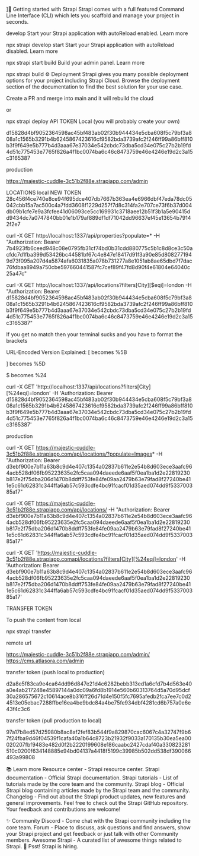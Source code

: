 ]🚀 Getting started with Strapi
Strapi comes with a full featured Command Line Interface (CLI) which lets you scaffold and manage your project in seconds.

develop
Start your Strapi application with autoReload enabled. Learn more

npx strapi develop
start
Start your Strapi application with autoReload disabled. Learn more

npx strapi start
build
Build your admin panel. Learn more

npx strapi build
⚙️ Deployment
Strapi gives you many possible deployment options for your project including Strapi Cloud. Browse the deployment section of the documentation to find the best solution for your use case.

Create a PR and merge into main and it will rebuild the cloud

or

npx strapi deploy
API
TOKEN
Local (you will probably create your own)

d15828d4bf9052364598ac45bf483ab02f30b944434e5cba608f5c79bf3a808a1c1565b3291b4b6245867423616cf9582bda3739afc2f246ff99a86bff810b3f9f649e5b777b4d3aaa67e37034e542cbdc73dba5cd34e075c27b2b19fd4d51c775453e7765f826a4f1bc0074ba6c46c8473759e46e4246e19d2c3a15c3165387

production

https://majestic-cuddle-3c51b2f88e.strapiapp.com/admin

LOCATIONS
local NEW TOKEN 28c456f4ce740e8ce94f695dce407db7667b363ea4e6966dbf47eda78dc05042cbb15a7ac500c4a7fdd3608f1229d257f7d8c314fa2e707ce73f6b37d004db09b1cfe7e9a3fcfee41d06093ce5cc169931c3718aee12b51f3b1a5e90415dd9434dc7a0747840bb01e1b179af889df1df71042dd96637ef45e13654b79142f2e7

curl -X GET http://localhost:1337/api/properties?populate=\*
-H "Authorization: Bearer 7b4923fb6ceed948c08e0795fb31cf74bd0b31cdd880775c5b1c8d8ce3c50acfdc7d1fba399d53426bc44581bf67c4e847e18417d91f3a90e85d8082771949d73f095a207d4a5874afa6031835a078b731277a8e1051ab8ae65dbd7f7dac76fdbaa8949a750cbe597660441587fc7cef89f47fd8d90f4e61804e64040c25a47c"

curl -X GET http://localhost:1337/api/locations?filters[City][$eqi]=london
-H "Authorization: Bearer d15828d4bf9052364598ac45bf483ab02f30b944434e5cba608f5c79bf3a808a1c1565b3291b4b6245867423616cf9582bda3739afc2f246ff99a86bff810b3f9f649e5b777b4d3aaa67e37034e542cbdc73dba5cd34e075c27b2b19fd4d51c775453e7765f826a4f1bc0074ba6c46c8473759e46e4246e19d2c3a15c3165387"

If you get no match then your terminal sucks and you have to format the brackets

URL-Encoded Version Explained: [ becomes %5B

] becomes %5D

$ becomes %24

curl -X GET 'http://localhost:1337/api/locations?filters[City][%24eqi]=london'
-H 'Authorization: Bearer d15828d4bf9052364598ac45bf483ab02f30b944434e5cba608f5c79bf3a808a1c1565b3291b4b6245867423616cf9582bda3739afc2f246ff99a86bff810b3f9f649e5b777b4d3aaa67e37034e542cbdc73dba5cd34e075c27b2b19fd4d51c775453e7765f826a4f1bc0074ba6c46c8473759e46e4246e19d2c3a15c3165387'

production

curl -X GET https://majestic-cuddle-3c51b2f88e.strapiapp.com/api/locations/?populate=Images*
-H "Authorization: Bearer d3ebf900e7b11a63b8c9d4e407c1354a02837b611e2e54b8d603ece3aafc964acb528df06fb95223635e2fc5caa094daeede6aaf5f0ea1ba1d2e22819230b817e2f75dba206d1470b8ddff753fe84fe09aa2479b63e79fad8f27240be411e5c61d62831c344ffa6ab57c593cdfe4bc91fcacf01d35aed074dd9f533700385a17"

curl -X GET https://majestic-cuddle-3c51b2f88e.strapiapp.com/api/locations/
-H "Authorization: Bearer d3ebf900e7b11a63b8c9d4e407c1354a02837b611e2e54b8d603ece3aafc964acb528df06fb95223635e2fc5caa094daeede6aaf5f0ea1ba1d2e22819230b817e2f75dba206d1470b8ddff753fe84fe09aa2479b63e79fad8f27240be411e5c61d62831c344ffa6ab57c593cdfe4bc91fcacf01d35aed074dd9f533700385a17"

curl -X GET 'https://majestic-cuddle-3c51b2f88e.strapiapp.comapi/locations?filters[City][%24eqi]=london'
-H 'Authorization: Bearer d3ebf900e7b11a63b8c9d4e407c1354a02837b611e2e54b8d603ece3aafc964acb528df06fb95223635e2fc5caa094daeede6aaf5f0ea1ba1d2e22819230b817e2f75dba206d1470b8ddff753fe84fe09aa2479b63e79fad8f27240be411e5c61d62831c344ffa6ab57c593cdfe4bc91fcacf01d35aed074dd9f533700385a17'

TRANSFER TOKEN

To push the content from local

npx strapi transfer

remote url

https://majestic-cuddle-3c51b2f88e.strapiapp.com/admin/
https://cms.atlasora.com/admin

transfer token (push local to production)

d2a8e5f83ca9e4ca64dd96d847e21d4c6282bebb313ed1a6cfd7b4d563e40a0e4ab217248e45897144a0dc09a6fd8b1914e560b60313764d5a70d95dcf30a286575672c10614ace8b316ff26d71d4e150f5fc7695afedb2fca7ee7c0d24513e05ebac7288ffbe16ea4be9bdc84a4be75fe934dbf4281cd6b757a0e6e43f4c3c6

transfer token (pull production to local)

97a17b8ed57d25980b8ac8af2fef83b544f9a829870cac6067c4a32747f9b67f24fba9d46f04539f1cafa40a1b64c8723b21932f9033a170135b30ea5ea00020207fbf9483e482d0f2b2220199608e186caabc2427cdaf40a330823281510c0200f634148885e94bd04137a4418f5199c39985b502dd538df390066493a99808

📚 Learn more
Resource center - Strapi resource center.
Strapi documentation - Official Strapi documentation.
Strapi tutorials - List of tutorials made by the core team and the community.
Strapi blog - Official Strapi blog containing articles made by the Strapi team and the community.
Changelog - Find out about the Strapi product updates, new features and general improvements.
Feel free to check out the Strapi GitHub repository. Your feedback and contributions are welcome!

✨ Community
Discord - Come chat with the Strapi community including the core team.
Forum - Place to discuss, ask questions and find answers, show your Strapi project and get feedback or just talk with other Community members.
Awesome Strapi - A curated list of awesome things related to Strapi.
🤫 Psst! Strapi is hiring.
